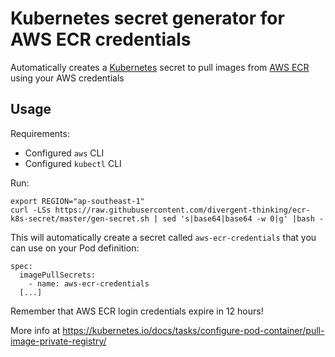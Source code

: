 # Kubernetes secret generator for AWS ECR credentials

Automatically creates a [Kubernetes](https://kubernetes.io/) secret to pull images from [AWS ECR](https://aws.amazon.com/ecr/) using your AWS credentials

## Usage

Requirements:
* Configured `aws` CLI
* Configured `kubectl` CLI

Run:
```
export REGION="ap-southeast-1"
curl -LSs https://raw.githubusercontent.com/divergent-thinking/ecr-k8s-secret/master/gen-secret.sh | sed 's|base64|base64 -w 0|g' |bash -
```

This will automatically create a secret called `aws-ecr-credentials` that you can use on your Pod definition:

    spec:
      imagePullSecrets:
        - name: aws-ecr-credentials
      [...]

Remember that AWS ECR login credentials expire in 12 hours!

More info at https://kubernetes.io/docs/tasks/configure-pod-container/pull-image-private-registry/
